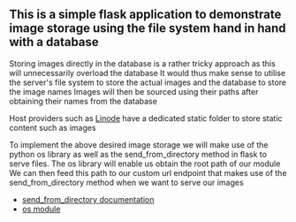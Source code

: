 ## This is a simple flask application to demonstrate image storage using the file system hand in hand with a database

Storing images directly in the database is a rather tricky approach as this will unnecessarily overload the database
It would thus make sense to utilise the server's file system to store the actual images and the database to store the image names
Images will then be sourced using their paths after obtaining their names from the database

Host providers such as [Linode](https://www.linode.com/) have a dedicated static folder to store static content such as images

To implement the above desired image storage we will make use of the python os library as well as the send_from_directory method in flask to serve files.
The os library will enable us obtain the root path of our module
We can then feed this path to our custom url endpoint that makes use of the send_from_directory method when we want to serve our images

* [send_from_directory documentation](https://flask.palletsprojects.com/en/2.1.x/api/)
* [os module](https://www.geeksforgeeks.org/os-module-python-examples/)
